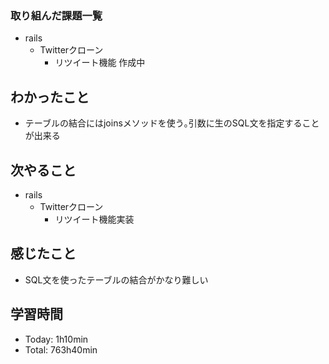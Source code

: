 ### 取り組んだ課題一覧
- rails
  - Twitterクローン
    - リツイート機能 作成中
## わかったこと
- テーブルの結合にはjoinsメソッドを使う｡引数に生のSQL文を指定することが出来る
## 次やること
- rails
  - Twitterクローン
    - リツイート機能実装
## 感じたこと
- SQL文を使ったテーブルの結合がかなり難しい
## 学習時間
- Today: 1h10min
- Total: 763h40min
